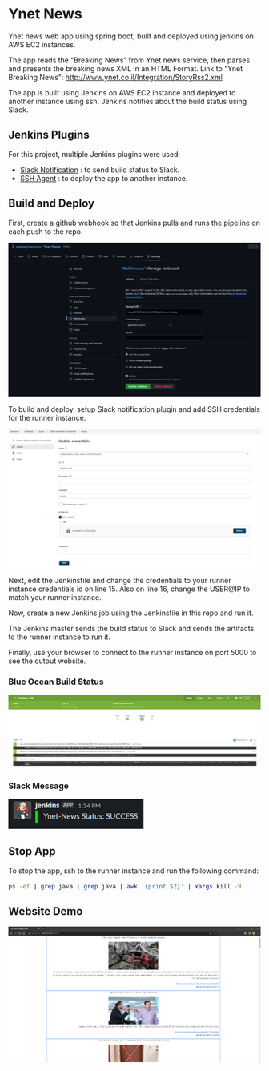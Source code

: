 # Ynet News

Ynet news web app using spring boot, built and deployed using jenkins on AWS EC2 instances.


The app reads the “Breaking News” from Ynet news service, then parses and presents the breaking
news XML in an HTML Format. Link to "Ynet Breaking News": http://www.ynet.co.il/Integration/StoryRss2.xml

The app is built using Jenkins on AWS EC2 instance and deployed to another instance using ssh. Jenkins notifies about the build status using Slack.

## Jenkins Plugins

For this project, multiple Jenkins plugins were used:

- [Slack Notification](https://plugins.jenkins.io/slack/) : to send build status to Slack.
- [SSH Agent](https://plugins.jenkins.io/ssh-agent/) : to deploy the app to another instance.

## Build and Deploy

First, create a github webhook so that Jenkins pulls and runs the pipeline on each push to the repo.

![](images/githubJenkinsWebhook.png)

To build and deploy, setup Slack notification plugin and add SSH credentials for the runner instance.

![](images/jenkinsRunnerCredentials.png)

Next, edit the Jenkinsfile and change the credentials to your runner instance credentials id on line 15. Also on line 16, change the USER@IP to match your runner instance.

Now, create a new Jenkins job using the Jenkinsfile in this repo and run it.

The Jenkins master sends the build status to Slack and sends the artifacts to the runner instance to run it.

Finally, use your browser to connect to the runner instance on port 5000 to see the output website.

### Blue Ocean Build Status
![](images/blueOceanBuildStatus.png)

### Slack Message
![](images/slackMessage.png)

## Stop App
To stop the app, ssh to the runner instance and run the following command:

```sh
ps -ef | grep java | grep java | awk '{print $2}' | xargs kill -9
```

## Website Demo
![](images/websiteDemo.png)
